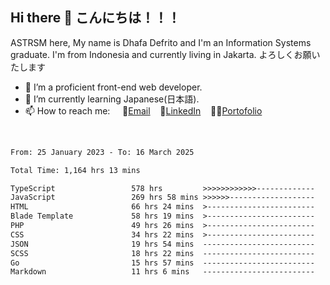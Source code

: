 ## Hi there 👋 こんにちは！！！
ASTRSM here, My name is Dhafa Defrito and I'm an Information Systems graduate. I'm from Indonesia and currently living in Jakarta. よろしくお願いたします

- 🔭 I’m a proficient front-end web developer.
- 🌱 I’m currently learning Japanese(日本語).
- 📫 How to reach me: &nbsp;&nbsp;&nbsp;&nbsp;📧[Email](ddefrito@gmail.com)&nbsp;&nbsp;&nbsp;&nbsp;💼[LinkedIn](https://www.linkedin.com/in/dhafa-defrita-rama-yudistira-9357a9229/)&nbsp;&nbsp;&nbsp;&nbsp;👨‍🎨[Portofolio](https://ddefrito.vercel.app/)
<br>
<!-- <p align="left">
<a href="https://github.com/ASTRSM">
  <img height="180em" src="https://github-readme-stats-eight-theta.vercel.app/api?username=ASTRSM&show_icons=true&theme=dracula&include_all_commits=true&count_private=true"/>
  <img height="180em" src="https://github-readme-stats-eight-theta.vercel.app/api/top-langs/?username=ASTRSM&layout=compact&langs_count=8&theme=dracula"/>
</a>
</p> -->

<!--START_SECTION:waka-->

```txt
From: 25 January 2023 - To: 16 March 2025

Total Time: 1,164 hrs 13 mins

TypeScript                 578 hrs         >>>>>>>>>>>>-------------   49.65 %
JavaScript                 269 hrs 58 mins >>>>>>-------------------   23.19 %
HTML                       66 hrs 24 mins  >------------------------   05.70 %
Blade Template             58 hrs 19 mins  >------------------------   05.01 %
PHP                        49 hrs 26 mins  >------------------------   04.25 %
CSS                        34 hrs 22 mins  >------------------------   02.95 %
JSON                       19 hrs 54 mins  -------------------------   01.71 %
SCSS                       18 hrs 22 mins  -------------------------   01.58 %
Go                         15 hrs 57 mins  -------------------------   01.37 %
Markdown                   11 hrs 6 mins   -------------------------   00.95 %
```

<!--END_SECTION:waka-->
